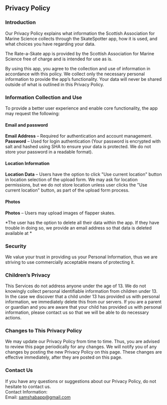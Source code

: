 Privacy Policy  
----------------

### Introduction  
Our Privacy Policy explains what information the Scottish Association for Marine Science collects through the SkateSpotter app, how it is used, and what choices you have regarding your data.

The Rate-a-Skate app is provided by the Scottish Association for Marine Science free of charge and is intended for use as is.

By using this app, you agree to the collection and use of information in accordance with this policy. We collect only the necessary personal information to provide the app’s functionality. Your data will never be shared outside of what is outlined in this Privacy Policy.

### Information Collection and Use  

To provide a better user experience and enable core functionality, the app may request the following:
 
#### Email and password

**Email Address** – Required for authentication and account management.
**Password** – Used for login authentication (Your password is encrypted with salt and hashed using SHA to ensure your data is protected. We do not store your password in a readable format).


#### Location Information  

**Location Data** – Users have the option to click "Use current location" button in location selection of the upload form. We may ask for location permissions, but we do not store location unless user clicks the "Use current location" button, as part of the upload form process.

#### Photos

**Photos** – Users may upload images of flapper skates.

*The user has the option to delete all their data within the app. If they have trouble in doing so, we provide an email address so that data is deleted available at *

### Security  
We value your trust in providing us your Personal Information, thus we are striving to use commercially acceptable means of protecting it.

### Children’s Privacy  
This Services do not address anyone under the age of 13. We do not knowingly collect personal identifiable information from children under 13. In the case we discover that a child under 13 has provided us with personal information, we immediately delete this from our servers. If you  are a parent or guardian and you are aware that your child has provided us with personal information, please contact us so that we will be able to do necessary actions.  

### Changes to This Privacy Policy  
We may update our Privacy Policy from time to time. Thus, you are advised to review this page periodically for any changes. We will notify you of any changes by posting the new Privacy Policy on this page. These changes are effective immediately, after they are posted on this page.  

### Contact Us  
If you have any questions or suggestions about our Privacy Policy, do not hesitate to contact us.  
Contact Information:  
Email: samshabapp@gmail.com
